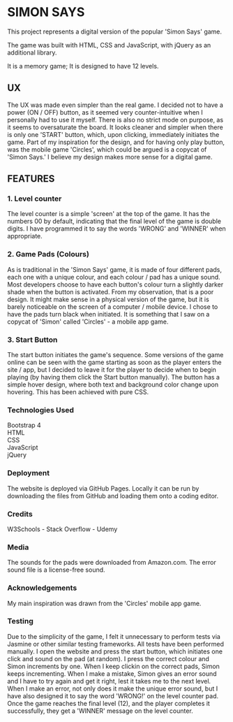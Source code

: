 # **SIMON SAYS**

<p>
This project represents a digital version of the popular 'Simon Says' game.

The game was built with HTML, CSS and JavaScript, with jQuery as an additional library.

It is a memory game; It is designed to have 12 levels.
</p>

<h2>
<b>UX</b>
</h2>
<p>
The UX was made even simpler than the real game. I decided not to have a power (ON / OFF) button, as it seemed very counter-intuitive when I personally had to use it myself.
There is also no strict mode on purpose, as it seems to oversaturate the board.
It looks cleaner and simpler when there is only one 'START' button, which, upon clicking, immediately initiates the game.
Part of my inspiration for the design, and for having only play button, was the mobile game 'Circles', which could be argued is a copycat of 'Simon Says.'
I believe my design makes more sense for a digital game.
</p>

<h2>
<b>FEATURES</b>
</h2>
<h3>
<b>1. Level counter</b>
</h3>

<p>
The level counter is a simple 'screen' at the top of the game. It has the numbers 00 by default, indicating that the final level of the game is double digits.
I have programmed it to say the words 'WRONG' and 'WINNER' when appropriate.
</p>

<h3>
<b>2. Game Pads (Colours)</b>
</h3>
<p>
As is traditional in the 'Simon Says' game, it is made of four different pads, each one with a unique colour, and each colour / pad has a unique sound.
Most developers choose to have each button's colour turn a slightly darker shade when the button is activated. From my observation, that is a poor design. It might make sense in a physical version of the game, but it is barely noticeable on the screen of a computer / mobile device. I chose to have the pads turn black when initiated. It is something that I saw on a copycat of 'Simon' called 'Circles' - a mobile app game.
</p>

<h3>
<b>3. Start Button</b>
</h3>
<p>
The start button initiates the game's sequence. Some versions of the game online can be seen with the game starting as soon as the player enters the site / app, but I decided to leave it for the player to decide when to begin playing (by having them click the Start button manually).
The button has a simple hover design, where both text and background color change upon hovering. This has been achieved with pure CSS.
</p>

<h3>
<b>Technologies Used</b>
</h3>

<p>
<div>Bootstrap 4</div>
<div>HTML</div>
<div>CSS</div>
<div>JavaScript</div>
<div>jQuery</div>
</p>


<h3>
<b>Deployment</b>
</h3>
<p>
The website is deployed via GitHub Pages.
Locally it can be run by downloading the files from GitHub and loading them onto a coding editor.
</p>

<h3>
<b>Credits</b>
</h3>
<p>
<span>W3Schools</span> - <span>Stack Overflow</span> - <span>Udemy</span>
</p>

<h3>
<b>Media</b>
</h3>
<p>
The sounds for the pads were downloaded from Amazon.com.
The error sound file is a license-free sound.
</p>

<h3>
<b>Acknowledgements</b>
</h3>
<p>
My main inspiration was drawn from the 'Circles' mobile app game.
</p>

<h3>
<b>Testing</b>
</h3>
<p>
Due to the simplicity of the game, I felt it unnecessary to perform tests via Jasmine or other similar testing frameworks.
All tests have been performed manually.
I open the website and press the start button, which initiates one click and sound on the pad (at random).
I press the correct colour and Simon increments by one. When I keep clickin on the correct pads, Simon keeps incrementing.
When I make a mistake, Simon gives an error sound and I have to try again and get it right, lest it takes me to the next level.
When I make an error, not only does it make the unique error sound, but I have also designed it to say the word 'WRONG!' on the level counter pad.
Once the game reaches the final level (12), and the player completes it successfully, they get a 'WINNER' message on the level counter.
</p>
